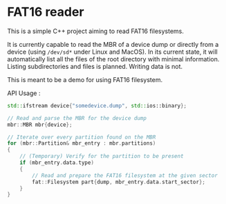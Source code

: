 # FAT16 reader

This is a simple C++ project aiming to read FAT16 filesystems.

It is currently capable to read the MBR of a device dump or directly from a device (using `/dev/sd*` under Linux and MacOS). In its current state, it will automatically list all the files of the root directory with minimal information. Listing subdirectories and files is planned. Writing data is not.

This is meant to be a demo for using FAT16 filesystem.

API Usage :

```cpp
std::ifstream device{"somedevice.dump", std::ios::binary};

// Read and parse the MBR for the device dump
mbr::MBR mbr{device};

// Iterate over every partition found on the MBR
for (mbr::Partition& mbr_entry : mbr.partitions)
{
    // (Temporary) Verify for the partition to be present
    if (mbr_entry.data.type)
    {
        // Read and prepare the FAT16 filesystem at the given sector
        fat::Filesystem part{dump, mbr_entry.data.start_sector};
    }
}
```
